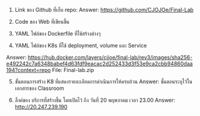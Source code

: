 1. Link ของ Github ที่เก็บ repo: 
Answer: https://github.com/CJOJOe/Final-Lab

3. Code ของ Web ที่เขียนขึ้น
4. YAML ไฟล์ของ Dockerfile ที่ใช้สร้างต่างๆ
5. YAML ไฟล์ของ K8s ที่ใช้ deployment, volume และ Service

Answer: https://hub.docker.com/layers/cjjoe/final-lab/rev3/images/sha256-e492242c7a6348babef4d63fdf9eacac2d252433d3f53e9ca2cbb94860daa194?context=repo 
File: Final-lab.zip
 
5. ขั้นตอนการสร้าง K8 ที่แสดงรายละเอียดการดำเนินการให้ครบถ้วน
Answer: ชั้นตอนระบุไว้ในเอกสารของ Classroom

6. ลิ้งค์ของ บริการที่สร้างขึ้น โดยเปิดไว้ ถึง วันที่ 20 พฤษภาคม เวลา 23.00
Answer: http://20.247.239.190
